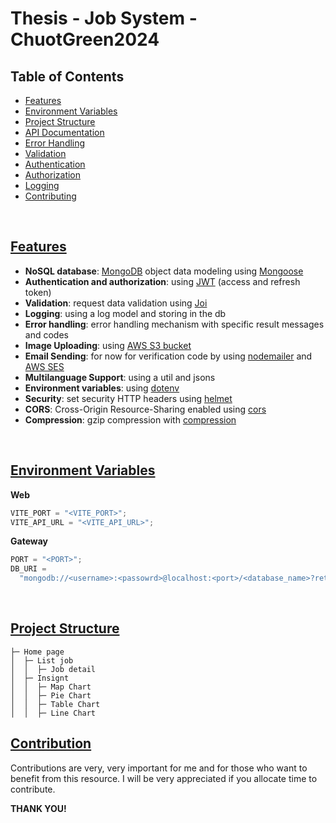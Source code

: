 # Thesis - Job System - ChuotGreen2024

## Table of Contents

<!-- TABLE-OF-CONTENTS:START -->

- [Features](https://github.com/tienchuotbk/Thesis/#features)
- [Environment Variables](https://github.com/tienchuotbk/Thesis/#environment-variables)
- [Project Structure](https://github.com/tienchuotbk/Thesis/#project-structure)
- [API Documentation](https://github.com/tienchuotbk/Thesis/#api-documentation)
- [Error Handling](https://github.com/tienchuotbk/Thesis/#error-handling)
- [Validation](https://github.com/tienchuotbk/Thesis/#validation)
- [Authentication](https://github.com/tienchuotbk/Thesis/#authentication)
- [Authorization](https://github.com/tienchuotbk/Thesis/#authorization)
- [Logging](https://github.com/tienchuotbk/Thesis/#logging)
- [Contributing](https://github.com/tienchuotbk/Thesis/#contributing)
<!-- TABLE-OF-CONTENTS:END -->

<br />

## [Features](#features)

<!-- FEATURES:START -->

- **NoSQL database**: [MongoDB](https://www.mongodb.com/) object data modeling using [Mongoose](https://mongoosejs.com/)
- **Authentication and authorization**: using [JWT](https://jwt.io/) (access and refresh token)
- **Validation**: request data validation using [Joi](https://github.com/hapijs/joi)
- **Logging**: using a log model and storing in the db
- **Error handling**: error handling mechanism with specific result messages and codes
- **Image Uploading**: using [AWS S3 bucket](https://aws.amazon.com/tr/s3/)
- **Email Sending**: for now for verification code by using [nodemailer](https://nodemailer.com/about/) and [AWS SES](https://aws.amazon.com/tr/ses/)
- **Multilanguage Support**: using a util and jsons
- **Environment variables**: using [dotenv](https://github.com/motdotla/dotenv)
- **Security**: set security HTTP headers using [helmet](https://helmetjs.github.io/)
- **CORS**: Cross-Origin Resource-Sharing enabled using [cors](https://github.com/expressjs/cors)
- **Compression**: gzip compression with [compression](https://github.com/expressjs/compression)
<!-- FEATURES:END -->

<br />

## [Environment Variables](#environment-variables)

<b>Web</b>

```js
VITE_PORT = "<VITE_PORT>";
VITE_API_URL = "<VITE_API_URL>";
```

<b>Gateway</b>

```js
PORT = "<PORT>";
DB_URI =
  "mongodb://<username>:<passowrd>@localhost:<port>/<database_name>?retryWrites=true&w=majority&authSource=admin";
```

<br />

## [Project Structure](#project-structure)

```
├─ Home page
│  ├─ List job
│  │  ├─ Job detail
│  ├─ Insignt
│  │  ├─ Map Chart
│  │  ├─ Pie Chart
│  │  ├─ Table Chart
│  │  ├─ Line Chart
```

## [Contribution](#contribution)

Contributions are very, very important for me and for those who want to benefit from this resource. I will be very appreciated if you allocate time to contribute.

**THANK YOU!**